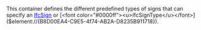 This container defines the different predefined types of signs that can specify an [<font color="#0000ff"><u>IfcSign</u></font>]($element://{4BE0513F-EDAF-4911-92C7-421EA6CD62A3}) or [<font color="#0000ff"><u>IfcSignType</u></font>]($element://{B8D00EA4-C9E5-4f74-AB2A-D8235B911718}).
